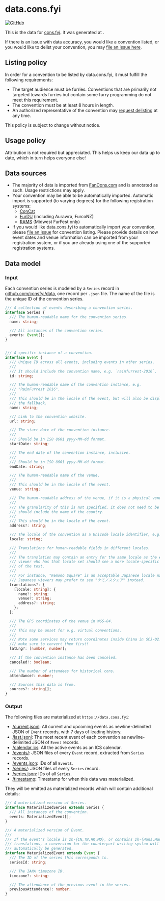 # data.cons.fyi

[![GitHub](https://img.shields.io/badge/github-%23121011.svg?style=for-the-badge&logo=github&logoColor=white)](https://github.com/consfyi/data)

This is the data for [cons.fyi](https://cons.fyi). It was generated at <span id="timestamp"></span><script type="module">document.getElementById('timestamp').textContent = new Date(await (await fetch('/timestamp')).text()).toString();</script>.

If there is an issue with data accuracy, you would like a convention listed, or you would like to delist your convention, you may [file an issue here](https://github.com/consfyi/data/issues/new).

## Listing policy

In order for a convention to be listed by data.cons.fyi, it must fulfill the following requirements:

- The target audience must be furries. Conventions that are primarily not targeted towards furries but contain some furry programming do not meet this requirement.
- The convention must be at least 8 hours in length.
- An authorized representative of the convention may [request delisting](https://github.com/consfyi/data/issues/new?template=edit-convention.yml&delist=true) at any time.

This policy is subject to change without notice.

## Usage policy

Attribution is not required but appreciated. This helps us keep our data up to date, which in turn helps everyone else!

## Data sources

- The majority of data is imported from [FanCons.com](https://fancons.com) and is annotated as such. Usage restrictions may apply.
- Your convention may be able to be automatically imported. Automatic import is supported (to varying degrees) for the following registration systems:
  - [ConCat](https://concat.app)
  - [FurDU](https://furdu.com.au) (including Aurawra, FurcoNZ)
  - [RAMS](https://reg.furfest.org) (Midwest FurFest only)
- If you would like data.cons.fyi to automatically import your convention, please [file an issue](https://github.com/consfyi/data/issues/new?template=add-convention.yml) for convention listing. Please provide details on how event dates and venue information can be imported from your registration system, or if you are already using one of the supported registration systems.

## Data model

### Input

Each convention series is modeled by a `Series` record in [github.com/consfyi/data](https://github.com/consfyi/data), one record per `.json` file. The name of the file is the unique ID of the convention series.

```typescript
/// A collection of events describing a convention series.
interface Series {
  /// The human-readable name for the convention series.
  name: string;

  /// All instances of the convention series.
  events: Event[];
}


/// A specific instance of a convention.
interface Event {
  /// Unique ID across all events, including events in other series.
  ///
  /// It should include the convention name, e.g. `rainfurrest-2016`.
  id: string;

  /// The human-readable name of the convention instance, e.g.
  /// "RainFurrest 2016".
  ///
  /// This should be in the locale of the event, but will also be displayed as
  /// the fallback.
  name: string;

  /// Link to the convention website.
  url: string;

  /// The start date of the convention instance.
  ///
  /// Should be in ISO 8601 yyyy-MM-dd format.
  startDate: string;

  /// The end date of the convention instance, inclusive.
  ///
  /// Should be in ISO 8601 yyyy-MM-dd format.
  endDate: string;

  /// The human-readable name of the venue.
  ///
  /// This should be in the locale of the event.
  venue: string;

  /// The human-readable address of the venue, if it is a physical venue.
  ///
  /// The granularity of this is not specified, it does not need to be exact. It
  /// should include the name of the country.
  ///
  /// This should be in the locale of the event.
  address?: string;

  /// The locale of the convention as a Unicode locale identifier, e.g. "en-US".
  locale: string;

  /// Translations for human-readable fields in different locales.
  ///
  /// The translation may contain an entry for the same locale as the event if a
  /// viewer who has that locale set should see a more locale-specific version
  /// of the text.
  ///
  /// For instance, "Kemono Square" is an acceptable Japanese locale name, but
  /// Japanese viewers may prefer to see "ケモノスクエア" instead.
  translations?: {
    [locale: string]: {
      name?: string;
      venue?: string;
      address?: string;
    };
  };

  /// The GPS coordinates of the venue in WGS-84.
  ///
  /// This may be unset for e.g. virtual conventions.
  ///
  /// Note some services may return coordinates inside China in GCJ-02. Please
  /// make sure to convert them first!
  latLng?: [number, number];

  /// If the convention instance has been canceled.
  canceled?: boolean;

  /// The number of attendees for historical cons.
  attendance?: number;

  /// Sources this data is from.
  sources?: string[];
}
```

### Output

The following files are materialized at `https://data.cons.fyi`:
- [/current.jsonl](/current.jsonl): All current and upcoming events as newline-delimited JSON of `Event` records, with 7 days of leading history.
- [/last.jsonl](/last.jsonl): The most recent event of each convention as newline-delimited JSON of `Event` records.
- [/calendar.ics](/calendar.ics): All the active events as an ICS calendar.
- [/events/](/events/): JSON files of every `Event` record, extracted from `Series` records.
- [/events.json](/events.json): IDs of all `Event`s.
- [/series/](/series/): JSON files of every `Series` record.
- [/series.json](/series.json): IDs of all `Series`.
- [/timestamp](/timestamp): Timestamp for when this data was materialized.

They will be emitted as materialized records which will contain additional details:

```typescript
/// A materialized version of Series.
interface MaterializedSeries extends Series {
  /// All instances of the convention.
  events: MaterializedEvent[];
}

/// A materialized version of Event.
///
/// If the event's locale is zh-{CN,TW,HK,MO}, or contains zh-{Hans,Hant}
/// translations, a conversion for the counterpart writing system will
/// automatically be generated.
interface MaterializedEvent extends Event {
  /// The ID of the series this corresponds to.
  seriesId: string;

  /// The IANA timezone ID.
  timezone?: string;

  /// The attendance of the previous event in the series.
  previousAttendance?: number;
}
```
